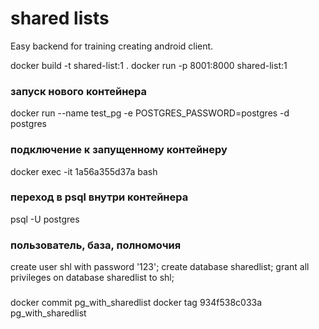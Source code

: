 # shared lists
Easy backend for training creating android client.

docker build -t shared-list:1 .
docker run -p 8001:8000 shared-list:1

### запуск нового контейнера
docker run --name test_pg -e POSTGRES_PASSWORD=postgres -d postgres

### подключение к запущенному контейнеру
docker exec -it 1a56a355d37a bash

### переход в psql внутри контейнера
psql -U postgres

### пользователь, база, полномочия
create user shl with password '123';
create database sharedlist;
grant all privileges on database sharedlist to shl;

###
docker commit pg_with_sharedlist
docker tag 934f538c033a pg_with_sharedlist
